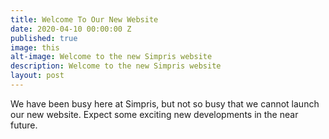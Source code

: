 ```yaml
---
title: Welcome To Our New Website
date: 2020-04-10 00:00:00 Z
published: true
image: this
alt-image: Welcome to the new Simpris website
description: Welcome to the new Simpris website
layout: post
---
```


We have been busy here at Simpris, but not so busy that we cannot launch our new website. Expect some exciting new developments in the near future.
